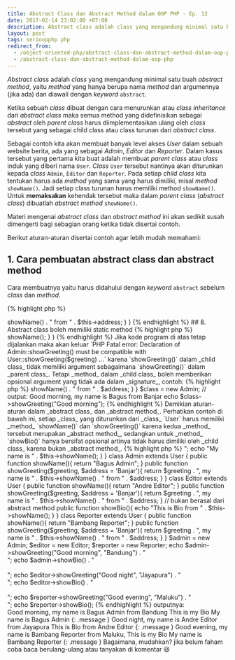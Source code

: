 ```yaml
---
title: Abstract Class dan Abstract Method dalam OOP PHP - Ep. 12
date: 2017-02-14 23:02:00 +07:00
description: Abstract class adalah class yang mengandung minimal satu buah abstract method, yaitu method yang hanya berupa nama method dan argumennya (jika ada) dan diawali dengan keyword abstract.
layout: post
tags: serioopphp php
redirect_from:
  - /object-oriented-php/abstract-class-dan-abstract-method-dalam-oop-php
  - /abstract-class-dan-abstract-method-dalam-oop-php
---
```


_Abstract class_ adalah _class_ yang mengandung minimal satu buah _abstract method_, yaitu _method_ yang hanya berupa nama _method_ dan argumennya (jika ada) dan diawali dengan _keyword_ `abstract`.

Ketika sebuah _class_ dibuat dengan cara menurunkan atau _class inheritance_ dari _abstract class_ maka semua method yang didefinisikan sebagai _abstract_ oleh _parent class_ harus diimplementasikan ulang oleh _class_ tersebut yang sebagai child class atau class turunan dari _abstract class_.

Sebagai contoh kita akan membuat banyak level akses _User_ dalam sebuah website berita, ada yang sebagai _Admin_, _Editor_ dan _Reporter_. Dalam kasus tersebut yang pertama kita buat adalah membuat _parent class_ atau _class_ induk yang diberi nama `User`. _Class_ `User` tersebut nantinya akan diturunkan kepada _class_ `Admin`, `Editor` dan `Reporter`. Pada setiap _child class_ kita tentukan harus ada _method_ yang sama yang harus dimiliki, misal _method_ `showName()`. Jadi setiap class turunan harus memiliki method <code>showName()</code>. Untuk **memaksakan** kehendak tersebut maka dalam _parent class_ (_abstract class_) dibuatlah _abstract method_ `showName()`.

Materi mengenai _abstract class_ dan _abstract method_ ini akan sedikit susah dimengerti bagi sebagian orang ketika tidak disertai contoh.

Berikut aturan-aturan disertai contoh agar lebih mudah memahami:

## 1. Cara pembuatan abstract class dan abstract method
Cara membuatnya yaitu harus didahului dengan _keyword_ `abstract` sebelum _class_ dan _method_.

{% highlight php %}
<?php
// diawali keyword abstract
abstract class User
{
    // diawali keyword abstract
    abstract protected function showName();
}
{% endhighlight %}

## 2. Abstract class tidak bisa dijadikan object

{% highlight php %}
<?php
abstract class User
{
    //
}

// membuat object dari abstract class
$thisUser = new User();
{% endhighlight %}

Jika kode program di atas tetap dijalankan maka akan keluar `PHP Fatal error:  Uncaught Error: Cannot instantiate abstract class ...` karena ini adalah _abstract class_ yang tujuannya sebagai _base class_ atau _class_ acuan bukan untuk digunakan sebagai _object_.

## 3. Jika dalam sebuah class terdapat abstract method maka class tersebut harus menjadi abstract class.

{% highlight php %}
<?php
// bukan abstract class
class User
{
    // tapi ini abstract method
    abstract protected function showName();
}
{% endhighlight %}

Jika kode program di atas tetap dijalankan maka akan keluar `PHP Fatal error:  Class User contains 1 abstract method and must therefore be declared abstract or implement the remaining methods (User::showName) ...` karena _class_ `User` bukan _abstract class_ tetapi memiliki _abstract method_, ini tidak diperbolehkan.

## 4. Abstract method hanya boleh signature
Artinya _abstract method_ **tidak boleh memiliki body**, yaitu hanya berupa deklarasi saja dan tidak memiliki isi.

{% highlight php %}
<?php
abstract class User
{
    // abstract method memiliki body, ditandai
    // dengan disertai {}
    // ini yang salah
    abstract protected function showName(){
        //
    }

    // ini yang benar
    abstract protected function showGreeting();
}
{% endhighlight %}

Jika kode program di atas tetap dijalankan maka akan keluar `PHP Fatal error:  Abstract function User::showName() cannot contain body ...` karena _abstract method_ tidak boleh memiliki _body_.

## 5. Semua class turunan harus mengimplementasikan semua abstract method dari parent class

{% highlight php %}
<?php
abstract class User
{
    abstract protected function showName();
    abstract protected function showGreeting($greeting);

    // regular method
    public class showBio(){
        retudn "this is a Bio";
    }
}

class Admin extends User
{
    public function showName(){
        return "Bagus";
    }

    // tidak ada showGreeting($greeting)
}
{% endhighlight %}

Jika kode program di atas tetap dijalankan maka akan keluar `PHP Fatal error:  Class Admin contains 1 abstract method and must therefore be declared abstract or implement the remaining methods (User::showGreeting) ...` karena tidak semua _abstract method_ dari _parent class_ diimplementasikan, yaitu `showGreeting($greeting)` tidak ada dalam _class_ `Admin`.

Ingat ya, hanya _abstract method_, sedangkan untuk _regular method_ tidak harus diturunkan.

## 6. Semua method turunan dari abstract method harus didefinisikan dengan tingkat visibilitas yang sama atau lebih rendah

{% highlight php %}
<?php
abstract class User
{
    // public
    abstract public function showName();
}

class Admin extends User
{
    // protected
    protected function showName(){
        return "Bagus";
    }
}
{% endhighlight %}

Jika kode program di atas tetap dijalankan maka akan keluar `PHP Fatal error:  Access level to Admin::showName() must be public (as in class User) ...` karena `showName()` dalam _child class_ memiliki akses level (tingkat visibilitas) lebih tinggi dari pada `showName()` yang berada dalam _parent class_. Urutan tingkatan akses level dari tinggi ke rendah adalah `private` ➡ `protected` ➡ `public`.

## 7. Abstract class boleh memiliki property dan method regular

{% highlight php %}
<?php
// abstract class
abstract class User
{
    // regular property
    protected $address = 'Semarang';

    // abstract method
    abstract protected function showName();
    abstract public function showGreeting($greeting);

    // regular method
    public function showBio(){
        return "Hi, my name is " . $this->showName() . " from " . $this->address;
    }
}
{% endhighlight %}

## 8. Abstract class boleh memiliki static method

{% highlight php %}
<?php
// abstract class
abstract class User
{
    // abstract method
    abstract protected function showName();

    // static method
    public static function showHi(){
        return "Hi, this is static method";
    }
}

// panggil static method dari abstract class
echo User::showHi();
{% endhighlight %}

## 9. Semua method turunan dari abstract method harus mengikuti signature
Misal dalam _signature_ disertai _required argument_ maka method dalam _child class_ harus memiliki _required argument_ tersebut, contoh:

{% highlight php %}
<?php
abstract class User
{
    abstract protected function showName();

    // memiliki argumen $greeting
    abstract public function showGreeting($greeting);
}

class Admin extends User
{
    public function showName(){
        return "Bagus";
    }

    // tidak memiliki argumen $greeting
    public function showGreeting(){
        return "My name is " . $this->showName();
    }
}
{% endhighlight %}

Jika kode program di atas tetap dijalankan maka akan keluar `PHP Fatal error:  Declaration of Admin::showGreeting() must be compatible with User::showGreeting($greeting) ...` karena `showGreeting()` dalam _child class_ tidak memiliki argument sebagaimana `showGreeting()` dalam _parent class_.

Tetapi _method_ dalam _child class_ boleh memberikan opsional argument yang tidak ada dalam _signature_, contoh:

{% highlight php %}
<?php
abstract class User
{
    abstract protected function showName();

    // memiliki required argument: $greeting
    abstract public function showGreeting($greeting);
}

class Admin extends User
{
    public function showName(){
        return "Bagus";
    }

    // memiliki required argument: $greeting
    // dan opsional argument: $address
    public function showGreeting($greeting, $address = 'Banjar'){
        return $greeting . ", my name is " . $this->showName() . " from " . $address;
    }
}

$class = new Admin;

// output: Good morning, my name is Bagus from Banjar
echo $class->showGreeting("Good morning");
{% endhighlight %}

Demikian aturan-aturan dalam _abstract class_ dan _abstract method_.

Perhatikan contoh di bawah ini, setiap _class_ yang diturunkan dari _class_ `User` harus memiliki _method_ `showName()` dan `showGreeting()` karena kedua _method_ tersebut merupakan _abstract method_, sedangkan untuk _method_ `showBio()` hanya bersifat opsional artinya tidak harus dimiliki oleh _child class_ karena bukan _abstract method_.

{% highlight php %}
<?php
abstract class User
{
    abstract protected function showName();

    // memiliki required argument: $greeting
    abstract public function showGreeting($greeting);

    // regular method
    public function showBio(){
        echo "This is my Bio <br/>";
        echo "My name is " . $this->showName();
    }
}

class Admin extends User
{
    public function showName(){
        return "Bagus Admin";
    }

    public function showGreeting($greeting, $address = 'Banjar'){
        return $greeting . ", my name is " . $this->showName() . " from " . $address;
    }
}

class Editor extends User
{
    public function showName(){
        return "Andre Editor";
    }

    public function showGreeting($greeting, $address = 'Banjar'){
        return $greeting . ", my name is " . $this->showName() . " from " . $address;
    }

    // bukan berasal dari abstract method
    public function showBio(){
        echo "This is Bio from " . $this->showName();
    }
}

class Reporter extends User
{
    public function showName(){
        return "Bambang Reporter";
    }

    public function showGreeting($greeting, $address = 'Banjar'){
        return $greeting . ", my name is " . $this->showName() . " from " . $address;
    }
}

$admin = new Admin;
$editor = new Editor;
$reporter = new Reporter;

echo $admin->showGreeting("Good morning", "Bandung") . "<br/>";
echo $admin->showBio() . "<br/><br/>";

echo $editor->showGreeting("Good night", "Jayapura") . "<br/>";
echo $editor->showBio() . "<br/><br/>";

echo $reporter->showGreeting("Good evening", "Maluku") . "<br/>";
echo $reporter->showBio();
{% endhighlight %}

outputnya:<br>

Good morning, my name is Bagus Admin from Bandung
This is my Bio
My name is Bagus Admin
{: .message }

Good night, my name is Andre Editor from Jayapura
This is Bio from Andre Editor
{: .message }

Good evening, my name is Bambang Reporter from Maluku,
This is my Bio
My name is Bambang Reporter
{: .message }

Bagaimana, mudahkan? jika belum faham coba baca berulang-ulang atau tanyakan di komentar 😃

